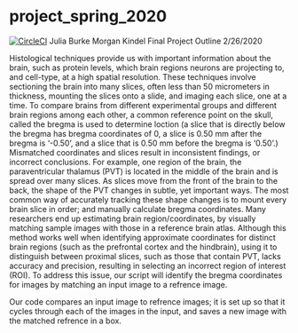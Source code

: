 # project_spring_2020

[![CircleCI](https://circleci.com/gh/biof309/project_spring_2020/tree/master.svg?style=shield)](https://circleci.com/gh/biof309/project_spring_2020/tree/master)
Julia Burke
Morgan Kindel 
Final Project Outline
2/26/2020

Histological techniques provide us with important information about the brain, such as protein levels, which brain regions neurons are projecting to, and cell-type, at a high spatial resolution. These techniques involve sectioning the brain into many slices, often less than 50 micrometers in thickness, mounting the slices onto a slide, and imaging each slice, one at a time.
To compare brains from different experimental groups and different brain regions among each other, a common reference point on the skull, called the bregma is used to determine loction (a slice that is directly below the bregma has bregma coordinates of 0, a slice is 0.50 mm after the bregma is ‘-0.50’, and a slice that is 0.50 mm before the bregma is ‘0.50’.) Mismatched coordinates and slices result in inconsistent findings, or incorrect conclusions. For example, one region of the brain, the paraventricular thalamus (PVT) is located in the middle of the brain and is spread over many slices. As slices move from the front of the brain to the back, the shape of the PVT changes in subtle, yet important ways. The most common way of accurately tracking these shape changes is to mount every brain slice in order; and manually calculate bregma coordinates. Many researchers end up estimating brain region/coordinates, by visually matching sample images with those in a reference brain atlas. Although this method works well when identifying approximate coordinates for distinct brain regions (such as the prefrontal cortex and the hindbrain), using it to distinguish between proximal slices, such as those that contain PVT, lacks accuracy and precision, resulting in selecting an incorrect region of interest (ROI).
  To address this issue, our script will identify the bregma coordinates for images by matching an input image to a refrence image. 
  
  Our code compares an input image to refrence images; it is set up so that it cycles through each of the images in the input, and saves a new image with the matched refrence in a box. 
